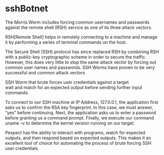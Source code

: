# sshBotnet

The Morris Worm includes
forcing common usernames and passwords against the remote shell (RSH)
service as one of its three attack vectors. 

RSH[Remote Shell] helps in remotely connecting to a machine and manage it by 
performing a series of terminal commands on the host.

The Secure Shell (SSH) protocol has since replaced RSH by
combining RSH with a public-key cryptographic scheme in order to secure the
traffic. However, this does very little to stop the same attack vector by forcing
out common user names and passwords. SSH Worms have proven to be very
successful and common attack vectors

SSH Worm that brute forces user credentials against a target       
wait and match for an expected output before sending further
input commands.

To connect to our SSH machine at IP Address, 127.0.0.1, the application first asks us to confirm
the RSA key fingerprint. In this case, we must answer, “yes” before continuing.
Next, the application asks us to enter a password before granting us a command prompt. 
Finally, we execute our command uname –v to determine the
kernel version running on our target.  

Pexpect has the ability to interact with programs, watch for
expected outputs, and then respond based on expected outputs. This makes
it an excellent tool of choice for automating the process of brute forcing SSH
user credentials.
